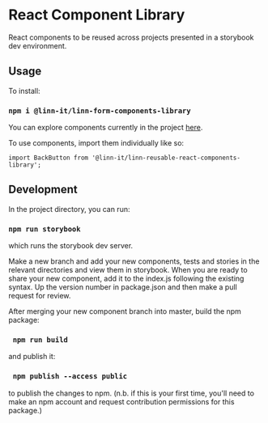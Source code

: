 # React Component Library

React components to be reused across projects presented in a storybook dev environment.


## Usage
To install:

### `npm i @linn-it/linn-form-components-library`

You can explore components currently in the project [here](https://fervent-einstein-8b4f23.netlify.com/).

To use components, import them individually like so:

```
import BackButton from '@linn-it/linn-reusable-react-components-library';
```

## Development

In the project directory, you can run:

### `npm run storybook`

which runs the storybook dev server.

Make a new branch and add your new components, tests and stories in the relevant directories and view them in storybook.
When you are ready to share your new component, add it to the index.js following the existing syntax. Up the version number in package.json and then make a pull request for review.

After merging your new component branch into master, build the npm package:

### ` npm run build`

and publish it:

### ` npm publish --access public`

to publish the changes to npm. (n.b. if this is your first time, you'll need to make an npm account and request contribution permissions for this package.)
